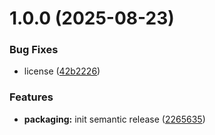# 1.0.0 (2025-08-23)


### Bug Fixes

* license ([42b2226](https://github.com/FxBresson/snip/commit/42b2226e0e4801540a4760681ababc2271c8801c))


### Features

* **packaging:** init semantic release ([2265635](https://github.com/FxBresson/snip/commit/226563544b41a39a59933d6b39da976b3bd14f38))
